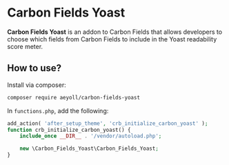 # Carbon Fields Yoast

__Carbon Fields Yoast__ is an addon to Carbon Fields that allows developers to choose which fields from Carbon Fields to include in the Yoast readability score meter.

## How to use?

Install via composer:

```bash
composer require aeyoll/carbon-fields-yoast
```

In `functions.php`, add the following:

```php
add_action( 'after_setup_theme', 'crb_initialize_carbon_yoast' );
function crb_initialize_carbon_yoast() {
	include_once __DIR__ . '/vendor/autoload.php';

	new \Carbon_Fields_Yoast\Carbon_Fields_Yoast;
}
```
